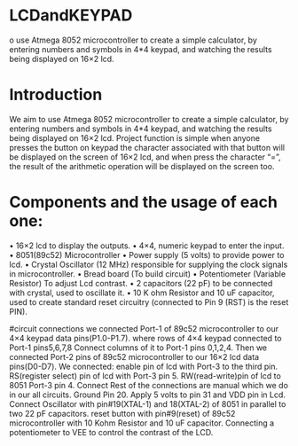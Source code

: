 # LCDandKEYPAD
o use Atmega 8052 microcontroller to create a simple calculator, by entering numbers and symbols in 4*4 keypad, and  watching the results being displayed on 16×2 lcd.

# Introduction 
We aim to use Atmega 8052 microcontroller to create a simple
calculator, by entering numbers and symbols in 4*4 keypad, and 
watching the results being displayed on 16×2 lcd.
Project function is simple when anyone presses the button on 
keypad the character associated with that button will be displayed 
on the screen of 16×2 lcd, and when press the character “=”, the 
result of the arithmetic operation will be displayed on the screen 
too.

# Components and the usage of each one:
• 16×2 lcd to display the outputs.
• 4×4, numeric keypad to enter the input.
• 8051(89c52) Microcontroller
• Power supply (5 volts) to provide power to lcd.
• Crystal Oscillator (12 MHz) responsible for supplying the 
clock signals in microcontroller.
• Bread board (To build circuit)
• Potentiometer (Variable Resistor) To adjust Lcd contrast.
• 2 capacitors (22 pF) to be connected with crystal, used to 
oscillate it.
• 10 K ohm Resistor and 10 uF capacitor, used to create 
standard reset circuitry (connected to Pin 9 (RST) is the 
reset PIN).

#circuit connections
we connected Port-1 of 89c52 microcontroller to our 4×4
keypad data pins(P1.0-P1.7). 
where rows of 4×4 keypad connected to Port-1 pins5,6,7,8 
Connect columns of it to Port-1 pins 0,1,2,4.
Then we connected Port-2 pins of 89c52 microcontroller to 
our 16×2 lcd data pins(D0-D7). 
We connected:
enable pin of lcd with Port-3 to the third pin. 
RS(register select) pin of lcd with Port-3 pin 5.
RW(read-write)pin of lcd to 8051 Port-3 pin 4.
Connect Rest of the connections are manual which we do 
in our all circuits. 
Ground Pin 20. 
Apply 5 volts to pin 31 and VDD pin in Lcd. 
Connect Oscillator with pin#19(XTAL-1) and 18(XTAL-2) 
of 8051 in parallel to two 22 pF capacitors. 
reset button with pin#9(reset) of 89c52 microcontroller with 
10 Kohm Resistor and 10 uF capacitor.
Connecting a potentiometer to VEE to control the contrast 
of the LCD.
